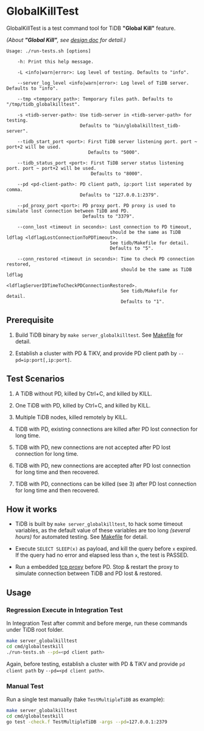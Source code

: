 # GlobalKillTest

GlobalKillTest is a test command tool for TiDB __"Global Kill"__ feature.

_(About __"Global Kill"__, see [design doc](https://github.com/pingcap/tidb/blob/master/docs/design/2020-06-01-global-kill.md) for detail.)_

```
Usage: ./run-tests.sh [options]

    -h: Print this help message.

    -L <info|warn|error>: Log level of testing. Defaults to "info".

    --server_log_level <info|warn|error>: Log level of TiDB server. Defaults to "info".
    
    --tmp <temporary path>: Temporary files path. Defaults to "/tmp/tidb_globalkilltest".

    -s <tidb-server-path>: Use tidb-server in <tidb-server-path> for testing.
                           Defaults to "bin/globalkilltest_tidb-server".

    --tidb_start_port <port>: First TiDB server listening port. port ~ port+2 will be used.
                              Defaults to "5000".

    --tidb_status_port <port>: First TiDB server status listening port. port ~ port+2 will be used.
                               Defaults to "8000".

    --pd <pd-client-path>: PD client path, ip:port list seperated by comma.
                           Defaults to "127.0.0.1:2379".

    --pd_proxy_port <port>: PD proxy port. PD proxy is used to simulate lost connection between TiDB and PD.
                            Defaults to "3379".

    --conn_lost <timeout in seconds>: Lost connection to PD timeout,
                                      should be the same as TiDB ldflag <ldflagLostConnectionToPDTimeout>.
                                      See tidb/Makefile for detail.
                                      Defaults to "5".

    --conn_restored <timeout in seconds>: Time to check PD connection restored,
                                          should be the same as TiDB ldflag 
                                          <ldflagServerIDTimeToCheckPDConnectionRestored>.
                                          See tidb/Makefile for detail.
                                          Defaults to "1".

```


## Prerequisite
1. Build TiDB binary by `make server_globalkilltest`. See [Makefile](https://github.com/pingyu/tidb/blob/master/Makefile) for detail.

2. Establish a cluster with PD & TiKV, and provide PD client path by `--pd=ip:port[,ip:port]`.


## Test Scenarios

1. A TiDB without PD, killed by Ctrl+C, and killed by KILL.

2. One TiDB with PD, killed by Ctrl+C, and killed by KILL.

3. Multiple TiDB nodes, killed remotely by KILL.

4. TiDB with PD, existing connections are killed after PD lost connection for long time.

5. TiDB with PD, new connections are not accepted after PD lost connection for long time.

6. TiDB with PD, new connections are accepted after PD lost connection for long time and then recovered.

7. TiDB with PD, connections can be killed (see 3) after PD lost connection for long time and then recovered.


## How it works

* TiDB is built by `make server_globalkilltest`, to hack some timeout variables, as the default value of these variables are too long _(several hours)_ for automated testing. See [Makefile](https://github.com/pingyu/tidb/blob/master/Makefile) for detail.

* Execute `SELECT SLEEP(x)` as payload, and kill the query before `x` expired. If the query had no error and elapsed less than `x`, the test is PASSED.

* Run a embedded [tcp proxy](https://github.com/inetaf/tcpproxy) before PD. Stop & restart the proxy to simulate connection between TiDB and PD lost & restored.


## Usage

### Regression Execute in Integration Test

In Integration Test after commit and before merge, run these commands under TiDB root folder.

```sh
make server_globalkilltest
cd cmd/globaltestkill
./run-tests.sh --pd=<pd client path>
```

Again, before testing, establish a cluster with PD & TiKV and provide `pd client path` by `--pd=<pd client path>`.

### Manual Test

Run a single test manually (take `TestMultipleTiDB` as example):

```sh
make server_globalkilltest
cd cmd/globaltestkill
go test -check.f TestMultipleTiDB -args --pd=127.0.0.1:2379
```

